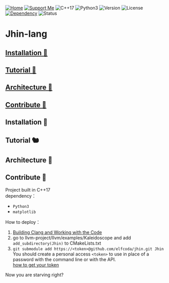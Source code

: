 <a href="http://flowerdance.me/"><img alt="Home" src="https://img.shields.io/badge/Home-🌏-9cf"></a>
<a href="https://www.patreon.com/wenjielu"><img alt="Support Me" src="https://img.shields.io/badge/Support%20Me-%F0%9F%92%97-green"></a>
<img alt="C++17" src="https://img.shields.io/badge/Language-C%2B%2B17-orange">
<img alt="Python3" src="https://img.shields.io/badge/Language-Python3-blueviolet">
<img alt="Version" src="https://img.shields.io/badge/Version-1.0-ff69b4">
<img alt="License" src="https://img.shields.io/badge/License-Apache--2.0-blue">  
<a href="https://llvm.org/"><img alt="Dependency" src="https://img.shields.io/badge/Dependency-LLVM-C67DEA"></a>
<img alt="Status" src="https://img.shields.io/badge/Status-🍇-15AC96">


# Jhin-lang  
  
 ## [Installation 🥧](#anc_0)  
 ## [Tutorial 🥙](#anc_1)
 ## [Architecture 🥗](#anc_2)
 ## [Contribute 🍖](#anc_3)
 
  
<h2 name = "anc_0">Installation 🐇</h2>
<h2 name = "anc_1">Tutorial 🐿</h2>
<h2 name = "anc_2">Architecture 🐢</h2>
<h2 name = "anc_3">Contribute 🦘</h2>

Project built in C++17    
dependency：  
- `Python3`  
- `matplotlib`  
  
How to deploy：  
1. [Building Clang and Working with the Code][0]  
2. go to llvm-project/llvm/examples/Kaleidoscope and add `add_subdirectory(Jhin)` to CMakeLists.txt    
3. `git submodule add https://<token>@github.com/elfcoda/jhin.git Jhin`   
    You should create a personal access `<token>` to use in place of a password with the command line or with the API.  
    [how to get your token][1]  
  
  
  
  
  
  
  
Now you are starving right?  
  
[0]: https://clang.llvm.org/get_started.html
[1]: https://docs.github.com/en/github/authenticating-to-github/keeping-your-account-and-data-secure/creating-a-personal-access-token  


